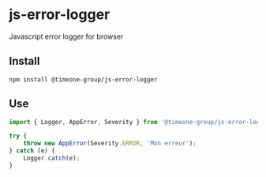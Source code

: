 # js-error-logger

Javascript error logger for browser

## Install

```
npm install @timeone-group/js-error-logger
```

## Use

```javascript
import { Logger, AppError, Severity } from '@timeone-group/js-error-logger';

try {
    throw new AppError(Severity.ERROR, 'Mon erreur');
} catch (e) {
    Logger.catch(e);
}
```